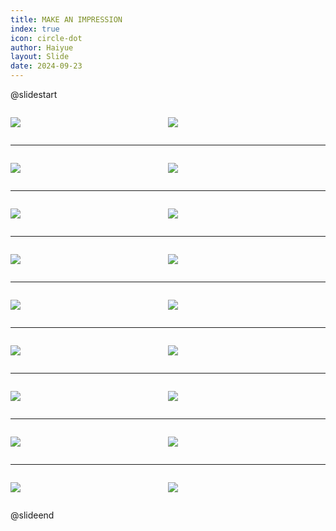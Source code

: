 ```yaml
---
title: MAKE AN IMPRESSION
index: true
icon: circle-dot
author: Haiyue
layout: Slide
date: 2024-09-23
---
```

 
@slidestart

<div style="display:flex">
<div style="flex:1">

![](/reading/english/Level-X/MAKE%20AN%20IMPRESSION/001.webp)
</div>
<div style="flex:1">

![](/reading/english/Level-X/MAKE%20AN%20IMPRESSION/002.webp)
</div>
</div>

---

<div style="display:flex">
<div style="flex:1">

![](/reading/english/Level-X/MAKE%20AN%20IMPRESSION/003.webp)
</div>
<div style="flex:1">

![](/reading/english/Level-X/MAKE%20AN%20IMPRESSION/004.webp)
</div>
</div>

---

<div style="display:flex">
<div style="flex:1">

![](/reading/english/Level-X/MAKE%20AN%20IMPRESSION/005.webp)
</div>
<div style="flex:1">

![](/reading/english/Level-X/MAKE%20AN%20IMPRESSION/006.webp)
</div>
</div>

---

<div style="display:flex">
<div style="flex:1">

![](/reading/english/Level-X/MAKE%20AN%20IMPRESSION/007.webp)
</div>
<div style="flex:1">

![](/reading/english/Level-X/MAKE%20AN%20IMPRESSION/008.webp)
</div>
</div>

---

<div style="display:flex">
<div style="flex:1">

![](/reading/english/Level-X/MAKE%20AN%20IMPRESSION/009.webp)
</div>
<div style="flex:1">

![](/reading/english/Level-X/MAKE%20AN%20IMPRESSION/010.webp)
</div>
</div>

---

<div style="display:flex">
<div style="flex:1">

![](/reading/english/Level-X/MAKE%20AN%20IMPRESSION/011.webp)
</div>
<div style="flex:1">

![](/reading/english/Level-X/MAKE%20AN%20IMPRESSION/012.webp)
</div>
</div>

---

<div style="display:flex">
<div style="flex:1">

![](/reading/english/Level-X/MAKE%20AN%20IMPRESSION/013.webp)
</div>
<div style="flex:1">

![](/reading/english/Level-X/MAKE%20AN%20IMPRESSION/014.webp)
</div>
</div>

---

<div style="display:flex">
<div style="flex:1">

![](/reading/english/Level-X/MAKE%20AN%20IMPRESSION/015.webp)
</div>
<div style="flex:1">

![](/reading/english/Level-X/MAKE%20AN%20IMPRESSION/016.webp)
</div>
</div>

---

<div style="display:flex">
<div style="flex:1">

![](/reading/english/Level-X/MAKE%20AN%20IMPRESSION/017.webp)
</div>
<div style="flex:1">

![](/reading/english/Level-X/MAKE%20AN%20IMPRESSION/018.webp)
</div>
</div>

@slideend